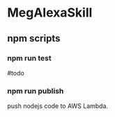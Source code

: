 # MegAlexaSkill

## npm scripts
### npm run test
\#todo
### npm run publish
push nodejs code to AWS Lambda.